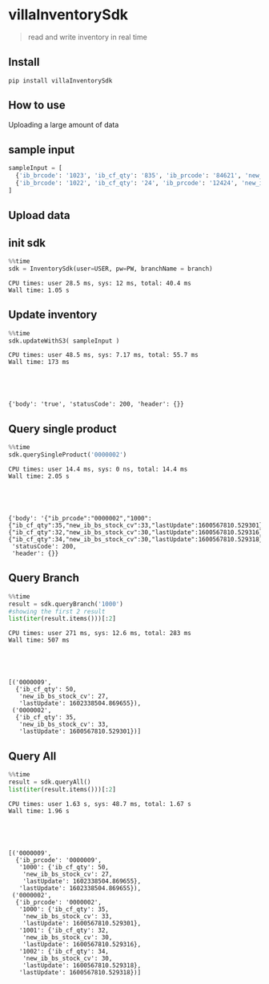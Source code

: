# villaInventorySdk
> read and write inventory in real time


## Install

`pip install villaInventorySdk`

## How to use

Uploading a large amount of data

## sample input

```python
sampleInput = [ 
  {'ib_brcode': '1023', 'ib_cf_qty': '835', 'ib_prcode': '84621', 'new_ib_vs_stock_cv': '839'},
  {'ib_brcode': '1022', 'ib_cf_qty': '24', 'ib_prcode': '12424', 'new_ib_vs_stock_cv': '21'}
]
```

## Upload data

## init sdk

```python
%%time
sdk = InventorySdk(user=USER, pw=PW, branchName = branch)
```

    CPU times: user 28.5 ms, sys: 12 ms, total: 40.4 ms
    Wall time: 1.05 s


## Update inventory 

```python
%%time
sdk.updateWithS3( sampleInput )
```

    CPU times: user 48.5 ms, sys: 7.17 ms, total: 55.7 ms
    Wall time: 173 ms





    {'body': 'true', 'statusCode': 200, 'header': {}}



## Query single product

```python
%%time
sdk.querySingleProduct('0000002')
```

    CPU times: user 14.4 ms, sys: 0 ns, total: 14.4 ms
    Wall time: 2.05 s





    {'body': '{"ib_prcode":"0000002","1000":{"ib_cf_qty":35,"new_ib_bs_stock_cv":33,"lastUpdate":1600567810.529301},"1001":{"ib_cf_qty":32,"new_ib_bs_stock_cv":30,"lastUpdate":1600567810.529316},"1002":{"ib_cf_qty":34,"new_ib_bs_stock_cv":30,"lastUpdate":1600567810.529318},"lastUpdate":1600567810.529318}',
     'statusCode': 200,
     'header': {}}



## Query Branch

```python
%%time
result = sdk.queryBranch('1000')
#showing the first 2 result
list(iter(result.items()))[:2]
```

    CPU times: user 271 ms, sys: 12.6 ms, total: 283 ms
    Wall time: 507 ms





    [('0000009',
      {'ib_cf_qty': 50,
       'new_ib_bs_stock_cv': 27,
       'lastUpdate': 1602338504.869655}),
     ('0000002',
      {'ib_cf_qty': 35,
       'new_ib_bs_stock_cv': 33,
       'lastUpdate': 1600567810.529301})]



## Query All

```python
%%time
result = sdk.queryAll()
list(iter(result.items()))[:2]
```

    CPU times: user 1.63 s, sys: 48.7 ms, total: 1.67 s
    Wall time: 1.96 s





    [('0000009',
      {'ib_prcode': '0000009',
       '1000': {'ib_cf_qty': 50,
        'new_ib_bs_stock_cv': 27,
        'lastUpdate': 1602338504.869655},
       'lastUpdate': 1602338504.869655}),
     ('0000002',
      {'ib_prcode': '0000002',
       '1000': {'ib_cf_qty': 35,
        'new_ib_bs_stock_cv': 33,
        'lastUpdate': 1600567810.529301},
       '1001': {'ib_cf_qty': 32,
        'new_ib_bs_stock_cv': 30,
        'lastUpdate': 1600567810.529316},
       '1002': {'ib_cf_qty': 34,
        'new_ib_bs_stock_cv': 30,
        'lastUpdate': 1600567810.529318},
       'lastUpdate': 1600567810.529318})]


